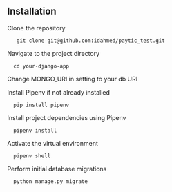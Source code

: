 ## Installation 

Clone the repository

```
   git clone git@github.com:idahmed/paytic_test.git
```

Navigate to the project directory

```
  cd your-django-app
```

Change MONGO_URI in setting to your db URI 

Install Pipenv if not already installed
```
  pip install pipenv
```

Install project dependencies using Pipenv
```
  pipenv install
```

Activate the virtual environment
```
  pipenv shell
```

Perform initial database migrations
```
  python manage.py migrate
```
